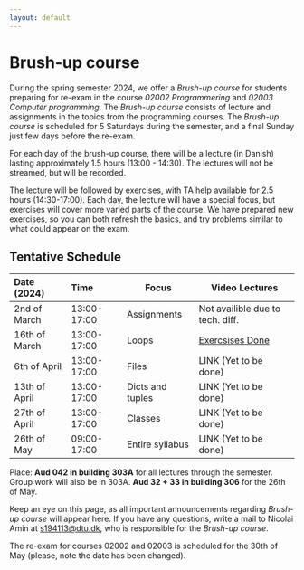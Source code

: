 ```yaml
---
layout: default
---
```

# Brush-up course

During the spring semester 2024, we offer a *Brush-up course* for students preparing for re-exam in the course *02002 Programmering* and *02003 Computer programming*. The *Brush-up course* consists of lecture and assignments in the topics from the programming courses. The *Brush-up course* is scheduled for 5 Saturdays during the semester, and a final Sunday just few days before the re-exam.

For each day of the brush-up course, there will be a lecture (in Danish) lasting approximately 1.5 hours (13:00 - 14:30). The lectures will not be streamed, but will be recorded.

The lecture will be followed by exercises, with TA help available for 2.5 hours (14:30-17:00). Each day, the lecture will have a special focus, but exercises will cover more varied parts of the course. We have prepared new exercises, so you can both refresh the basics, and try problems similar to what could appear on the exam.

## Tentative Schedule

| Date (2024)   | Time        | Focus            | Video Lectures                   |
| :------------ | :---------- | ---------------- | -------------------------------- |
| 2nd of March  | 13:00-17:00 | Assignments      | Not availible due to tech. diff. |
| 16th of March | 13:00-17:00 | Loops            | [Exercsises Done](files_from_lectures/re02.zip)            |
| 6th of April  | 13:00-17:00 | Files            | LINK (Yet to be done)            |
| 13th of April | 13:00-17:00 | Dicts and tuples | LINK (Yet to be done)            |
| 27th of April | 13:00-17:00 | Classes          | LINK (Yet to be done)            |
| 26th of May   | 09:00-17:00 | Entire syllabus  | LINK (Yet to be done)            |

Place: **Aud 042 in building 303A** for all lectures through the semester. Group work will also be in 303A. **Aud 32 + 33 in building 306** for the 26th of May.

Keep an eye on this page, as all important announcements regarding *Brush-up course* will appear here. If you have any questions, write a mail to Nicolai Amin at [s194113@dtu.dk](mailto:194113@dtu.dk), who is responsible for the *Brush-up course*.

The re-exam for courses 02002 and 02003 is scheduled for the 30th of May (please, note the date has been changed).
